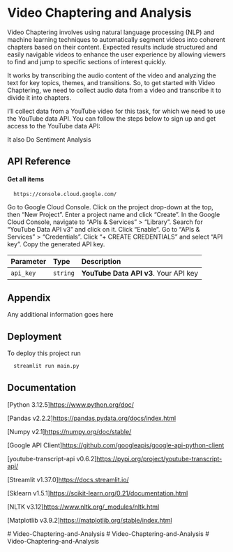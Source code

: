 
# Video Chaptering and Analysis

Video Chaptering involves using natural language processing (NLP) and machine learning techniques to automatically segment videos into coherent chapters based on their content. Expected results include structured and easily navigable videos to enhance the user experience by allowing viewers to find and jump to specific sections of interest quickly.

It works by transcribing the audio content of the video and analyzing the text for key topics, themes, and transitions. So, to get started with Video Chaptering, we need to collect audio data from a video and transcribe it to divide it into chapters.

I’ll collect data from a YouTube video for this task, for which we need to use the YouTube data API. You can follow the steps below to sign up and get access to the YouTube data API:

It also Do Sentiment Analysis



## API Reference

#### Get all items

```http
  https://console.cloud.google.com/
```
Go to Google Cloud Console.
Click on the project drop-down at the top, then “New Project”.
Enter a project name and click “Create”.
In the Google Cloud Console, navigate to “APIs & Services” > “Library”.
Search for “YouTube Data API v3” and click on it.
Click “Enable”.
Go to “APIs & Services” > “Credentials”.
Click “+ CREATE CREDENTIALS” and select “API key”.
Copy the generated API key.

| Parameter | Type     | Description                |
| :-------- | :------- | :------------------------- |
| `api_key` | `string` | **YouTube Data API v3**. Your API key |





## Appendix

Any additional information goes here




## Deployment

To deploy this project run

```bash
  streamlit run main.py
```


## Documentation
[Python 3.12.5]https://www.python.org/doc/

[Pandas v2.2.2]https://pandas.pydata.org/docs/index.html

[Numpy v2.1]https://numpy.org/doc/stable/

[Google API Client]https://github.com/googleapis/google-api-python-client

[youtube-transcript-api v0.6.2]https://pypi.org/project/youtube-transcript-api/

[Streamlit v1.37.0]https://docs.streamlit.io/

[Sklearn v1.5.1]https://scikit-learn.org/0.21/documentation.html

[NLTK v3.12]https://www.nltk.org/_modules/nltk.html

[Matplotlib v3.9.2]https://matplotlib.org/stable/index.html








#   V i d e o - C h a p t e r i n g - a n d - A n a l y s i s 
 
 #   V i d e o - C h a p t e r i n g - a n d - A n a l y s i s 
 
 #   V i d e o - C h a p t e r i n g - a n d - A n a l y s i s 
 
 
